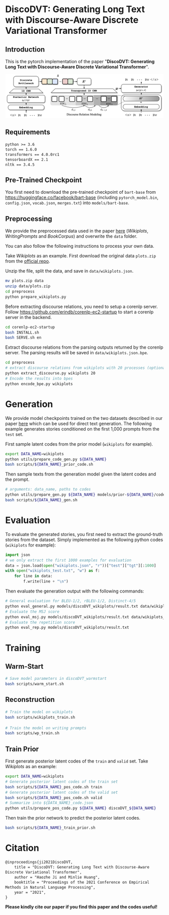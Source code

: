 # DiscoDVT: Generating Long Text with Discourse-Aware Discrete Variational Transformer

## Introduction

This is the pytorch implementation of the paper "**DiscoDVT: Generating Long Text with Discourse-Aware Discrete Variational Transformer**". 

![image](imgs/model.jpg)

## Requirements

```
python >= 3.6
torch == 1.6.0
transformers == 4.0.0rc1
tensorboardX == 2.1
nltk == 3.4.5
```

## Pre-Trained Checkpoint

You first need to download the pre-trained checkpoint of `bart-base` from https://huggingface.co/facebook/bart-base (including `pytorch_model.bin`, `config.json`, `vocab.json`, `merges.txt`) into `models/bart-base`.

## Preprocessing

We provide the preprocessed data used in the paper [here](https://drive.google.com/file/d/1lBr35lsLZAPDMmuOaG5rPkxyuZiXhN4Z/view?usp=sharing) (*Wikiplots*, *WritingPrompts* and *BookCorpus*) and overwrite the `data` folder.

You can also follow the following instructions to process your own data. 

Take *Wikiplots* as an example. First download the original data `plots.zip` from the [official repo](https://github.com/markriedl/WikiPlots).

Unzip the file, split the data, and save in `data/wikiplots.json`.

```bash
mv plots.zip data
unzip data/plots.zip
cd preprocess
python prepare_wikiplots.py
```

Before extracting discourse relations, you need to setup a corenlp server. Follow https://github.com/erindb/corenlp-ec2-startup to start a corenlp server in the backend. 

```bash
cd corenlp-ec2-startup
bash INSTALL.sh
bash SERVE.sh en
```

Extract discourse relations from the parsing outputs returned by the corenlp server. The parsing results will be saved in `data/wikiplots.json.bpe`.

```bash
cd preprocess
# extract discourse relations from wikiplots with 20 processes (optional, default is 10)
python extract_discourse.py wikiplots 20
# Encode the results into bpes
python encode_bpe.py wikiplots
```

# Generation

We provide model checkpoints trained on the two datasets described in our paper [here](https://drive.google.com/file/d/1a9lYeYJ4KmxY7SH0FOrQeaGCd4DBWYax/view?usp=sharing) which can be used for direct text generation. The following example generates stories conditioned on the first 1,000 prompts from the `test` set.

First sample latent codes from the prior model (`wikiplots` for example).

```bash
export DATA_NAME=wikiplots
python utils/prepare_code_gen.py ${DATA_NAME}
bash scripts/${DATA_NAME}_prior_code.sh
```

Then sample texts from the generation model given the latent codes and the prompt.

```bash
# arguments: data_name, paths to codes
python utils/prepare_gen.py ${DATA_NAME} models/prior-${DATA_NAME}/codes.txt 
bash scripts/${DATA_NAME}_gen.sh
```

# Evaluation

To evaluate the generated stories, you first need to extract the ground-truth stories from the dataset. Simply implemented as the following python codes (`wikiplots` for example):

```python
import json
# we only extract the first 1000 examples for evaluation
data = json.load(open("wikiplots.json", "r"))["test"]["tgt"][:1000]
with open("wikiplots_test.txt", "w") as f:
    for line in data:
        f.write(line + "\n")
```

Then evaluate the generation output with the following commands:

```bash
# General evaluation for BLEU-1/2, rBLEU-1/2, Distinct-4/5
python eval_general.py models/discoDVT_wikiplots/result.txt data/wikiplots_test.txt
# Evaluate the MSJ score
python eval_msj.py models/discoDVT_wikiplots/result.txt data/wikiplots_test.txt
# Evaluate the repetition score
python eval_rep.py models/discoDVT_wikiplots/result.txt
```

# Training

## Warm-Start

```bash
# Save model parameters in discoDVT_warmstart
bash scripts/warm_start.sh
```

## Reconstruction

```bash
# Train the model on wikiplots
bash scripts/wikiplots_train.sh

# Train the model on writing prompts
bash scripts/wp_train.sh
```

## Train Prior

First generate posterior latent codes of the `train` and `valid` set. 
Take *Wikiplots* as an example:

```bash
export DATA_NAME=wikiplots
# Generate posterior latent codes of the train set
bash scripts/${DATA_NAME}_pos_code.sh train
# Generate posterior latent codes of the valid set
bash scripts/${DATA_NAME}_pos_code.sh valid
# Summarize into ${DATA_NAME}_code.json
python utils/prepare_pos_code.py ${DATA_NAME} discoDVT_${DATA_NAME}
```

Then train the prior network to predict the posterior latent codes.

```bash
bash scripts/${DATA_NAME}_train_prior.sh
```

# Citation

```
@inproceedings{ji2021DiscoDVT,
    title = "DiscoDVT: Generating Long Text with Discourse-Aware Discrete Variational Transformer",
    author = "Haozhe Ji and Minlie Huang",
    booktitle = "Proceedings of the 2021 Conference on Empirical Methods in Natural Language Processing",
    year = "2021",
}
```
**Please kindly cite our paper if you find this paper and the codes useful!**



